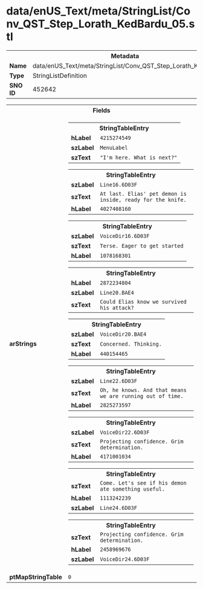 <h1>data/enUS_Text/meta/StringList/Conv_QST_Step_Lorath_KedBardu_05.stl</h1><table><tr><th colspan="100%">Metadata</th></tr><tr><td><b>Name</b></td><td>data/enUS_Text/meta/StringList/Conv_QST_Step_Lorath_KedBardu_05.stl</td></tr><tr><td><b>Type</b></td><td>StringListDefinition</td></tr><tr><td><b>SNO ID</b></td><td>452642</td></tr></table>

<table><tr><th colspan="100%">Fields</th></tr><tr><td><b>arStrings</b></td><td><table><tr><th colspan="100%">StringTableEntry</th></tr><tr><td><b>hLabel</b></td><td><code>4215274549</code></td></tr><tr><td><b>szLabel</b></td><td><code>MenuLabel</code></td></tr><tr><td><b>szText</b></td><td><code>"I'm here. What is next?"</code></td></tr></table>


<table><tr><th colspan="100%">StringTableEntry</th></tr><tr><td><b>szLabel</b></td><td><code>Line16.6D03F</code></td></tr><tr><td><b>szText</b></td><td><code>At last. Elias' pet demon is inside, ready for the knife.</code></td></tr><tr><td><b>hLabel</b></td><td><code>4027408160</code></td></tr></table>


<table><tr><th colspan="100%">StringTableEntry</th></tr><tr><td><b>szLabel</b></td><td><code>VoiceDir16.6D03F</code></td></tr><tr><td><b>szText</b></td><td><code>Terse. Eager to get started</code></td></tr><tr><td><b>hLabel</b></td><td><code>1078168301</code></td></tr></table>


<table><tr><th colspan="100%">StringTableEntry</th></tr><tr><td><b>hLabel</b></td><td><code>2872234804</code></td></tr><tr><td><b>szLabel</b></td><td><code>Line20.BAE4</code></td></tr><tr><td><b>szText</b></td><td><code>Could Elias know we survived his attack?</code></td></tr></table>


<table><tr><th colspan="100%">StringTableEntry</th></tr><tr><td><b>szLabel</b></td><td><code>VoiceDir20.BAE4</code></td></tr><tr><td><b>szText</b></td><td><code>Concerned. Thinking.</code></td></tr><tr><td><b>hLabel</b></td><td><code>440154465</code></td></tr></table>


<table><tr><th colspan="100%">StringTableEntry</th></tr><tr><td><b>szLabel</b></td><td><code>Line22.6D03F</code></td></tr><tr><td><b>szText</b></td><td><code>Oh, he knows. And that means we are running out of time.</code></td></tr><tr><td><b>hLabel</b></td><td><code>2825273597</code></td></tr></table>


<table><tr><th colspan="100%">StringTableEntry</th></tr><tr><td><b>szLabel</b></td><td><code>VoiceDir22.6D03F</code></td></tr><tr><td><b>szText</b></td><td><code>Projecting confidence. Grim determination.</code></td></tr><tr><td><b>hLabel</b></td><td><code>4171001034</code></td></tr></table>


<table><tr><th colspan="100%">StringTableEntry</th></tr><tr><td><b>szText</b></td><td><code>Come. Let's see if his demon ate something useful.</code></td></tr><tr><td><b>hLabel</b></td><td><code>1113242239</code></td></tr><tr><td><b>szLabel</b></td><td><code>Line24.6D03F</code></td></tr></table>


<table><tr><th colspan="100%">StringTableEntry</th></tr><tr><td><b>szText</b></td><td><code>Projecting confidence. Grim determination.</code></td></tr><tr><td><b>hLabel</b></td><td><code>2458969676</code></td></tr><tr><td><b>szLabel</b></td><td><code>VoiceDir24.6D03F</code></td></tr></table>


</td></tr><tr><td><b>ptMapStringTable</b></td><td><code>0</code></td></tr></table>

